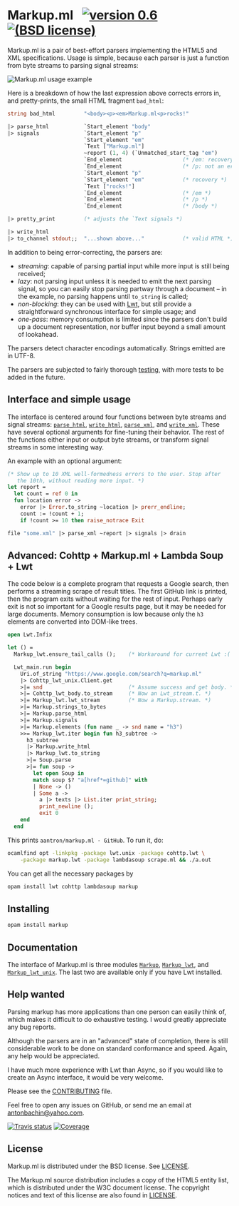 # Markup.ml &nbsp; [![version 0.6][version]][releases] [![(BSD license)][license-img]][license]

[version]:     https://img.shields.io/badge/version-0.6-blue.svg
[license-img]: https://img.shields.io/badge/license-BSD-blue.svg

Markup.ml is a pair of best-effort parsers implementing the HTML5 and XML
specifications. Usage is simple, because each parser is just a function from
byte streams to parsing signal streams:

![Markup.ml usage example][sample]

[sample]: https://raw.githubusercontent.com/aantron/markup.ml/master/doc/sample.gif

Here is a breakdown of how the last expression above corrects errors in, and
pretty-prints, the small HTML fragment `bad_html`:

```ocaml
string bad_html         "<body><p><em>Markup.ml<p>rocks!"

|> parse_html           `Start_element "body"
|> signals              `Start_element "p"
                        `Start_element "em"
                        `Text ["Markup.ml"]
                        ~report (1, 4) (`Unmatched_start_tag "em")
                        `End_element                   (* /em: recovery *)
                        `End_element                   (* /p: not an error *)
                        `Start_element "p"
                        `Start_element "em"            (* recovery *)
                        `Text ["rocks!"]
                        `End_element                   (* /em *)
                        `End_element                   (* /p *)
                        `End_element                   (* /body *)

|> pretty_print         (* adjusts the `Text signals *)

|> write_html
|> to_channel stdout;;  "...shown above..."            (* valid HTML *)
```

In addition to being error-correcting, the parsers are:

- *streaming*: capable of parsing partial input while more input is still being
  received;
- *lazy*: not parsing input unless it is needed to emit the next parsing signal,
  so you can easily stop parsing partway through a document – in the example,
  no parsing happens until `to_string` is called;
- *non-blocking*: they can be used with [Lwt][lwt], but still provide a
  straightforward synchronous interface for simple usage; and
- *one-pass*: memory consumption is limited since the parsers don't build up a
  document representation, nor buffer input beyond a small amount of lookahead.

The parsers detect character encodings automatically. Strings emitted are in
UTF-8.

The parsers are subjected to fairly thorough [testing][tests], with more tests
to be added in the future.

## Interface and simple usage

The interface is centered around four functions between byte streams and signal
streams: [`parse_html`][parse_html], [`write_html`][write_html],
[`parse_xml`][parse_xml], and [`write_xml`][write_xml]. These have several
optional arguments for fine-tuning their behavior. The rest of the functions
either input or output byte streams, or transform signal streams in some
interesting way.

An example with an optional argument:

```ocaml
(* Show up to 10 XML well-formedness errors to the user. Stop after
   the 10th, without reading more input. *)
let report =
  let count = ref 0 in
  fun location error ->
    error |> Error.to_string ~location |> prerr_endline;
    count := !count + 1;
    if !count >= 10 then raise_notrace Exit

file "some.xml" |> parse_xml ~report |> signals |> drain
```

## Advanced: Cohttp + Markup.ml + Lambda Soup + Lwt

The code below is a complete program that requests a Google search, then
performs a streaming scrape of result titles. The first GitHub link is printed,
then the program exits without waiting for the rest of input. Perhaps early exit
is not so important for a Google results page, but it may be needed for large
documents. Memory consumption is low because only the `h3` elements are
converted into DOM-like trees.

```ocaml
open Lwt.Infix

let () =
  Markup_lwt.ensure_tail_calls ();    (* Workaround for current Lwt :( *)

  Lwt_main.run begin
    Uri.of_string "https://www.google.com/search?q=markup.ml"
    |> Cohttp_lwt_unix.Client.get
    >|= snd                           (* Assume success and get body. *)
    >|= Cohttp_lwt_body.to_stream     (* Now an Lwt_stream.t. *)
    >|= Markup_lwt.lwt_stream         (* Now a Markup.stream. *)
    >|= Markup.strings_to_bytes
    >|= Markup.parse_html
    >|= Markup.signals
    >|= Markup.elements (fun name _ -> snd name = "h3")
    >>= Markup_lwt.iter begin fun h3_subtree ->
      h3_subtree
      |> Markup.write_html
      |> Markup_lwt.to_string
      >|= Soup.parse
      >|= fun soup ->
        let open Soup in
        match soup $? "a[href*=github]" with
        | None -> ()
        | Some a ->
          a |> texts |> List.iter print_string;
          print_newline ();
          exit 0
    end
  end
```

This prints `aantron/markup.ml · GitHub`. To run it, do:

```sh
ocamlfind opt -linkpkg -package lwt.unix -package cohttp.lwt \
    -package markup.lwt -package lambdasoup scrape.ml && ./a.out
```

You can get all the necessary packages by

```sh
opam install lwt cohttp lambdasoup markup
```

## Installing

```sh
opam install markup
```

## Documentation

The interface of Markup.ml is three modules [`Markup`][Markup],
[`Markup_lwt`][Markup_lwt], and [`Markup_lwt_unix`][Markup_lwt_unix]. The last
two are available only if you have Lwt installed.

## Help wanted

Parsing markup has more applications than one person can easily think of, which
makes it difficult to do exhaustive testing. I would greatly appreciate any bug
reports.

Although the parsers are in an "advanced" state of completion, there is still
considerable work to be done on standard conformance and speed. Again, any help
would be appreciated.

I have much more experience with Lwt than Async, so if you would like to create
an Async interface, it would be very welcome.

Please see the [CONTRIBUTING][contributing] file.

Feel free to open any issues on GitHub, or send me an email at
[antonbachin@yahoo.com][email].

[![Travis status][travis-img]][travis] [![Coverage][coveralls-img]][coveralls]

[travis]:        https://travis-ci.org/aantron/markup.ml/branches
[travis-img]:    https://img.shields.io/travis/aantron/markup.ml/master.svg
[coveralls]:     https://coveralls.io/github/aantron/markup.ml?branch=master
[coveralls-img]: https://img.shields.io/coveralls/aantron/markup.ml/master.svg

## License

Markup.ml is distributed under the BSD license. See [LICENSE][license].

The Markup.ml source distribution includes a copy of the HTML5 entity list,
which is distributed under the W3C document license. The copyright notices and
text of this license are also found in [LICENSE][license].

[releases]:        https://github.com/aantron/markup.ml/releases
[parse_html]:      http://aantron.github.io/markup.ml/#VALparse_html
[write_html]:      http://aantron.github.io/markup.ml/#VALwrite_html
[parse_xml]:       http://aantron.github.io/markup.ml/#VALparse_xml
[write_xml]:       http://aantron.github.io/markup.ml/#VALwrite_xml
[HTML5]:           https://www.w3.org/TR/html5/
[XML]:             https://www.w3.org/TR/xml/
[tests]:           https://github.com/aantron/markup.ml/tree/master/test
[signal]:          http://aantron.github.io/markup.ml/#TYPEsignal
[lwt]:             http://ocsigen.org/lwt/
[license]:         https://github.com/aantron/markup.ml/blob/master/doc/LICENSE
[contributing]:    https://github.com/aantron/markup.ml/blob/master/doc/CONTRIBUTING.md
[email]:           mailto:antonbachin@yahoo.com
[Markup]:          http://aantron.github.io/markup.ml
[Markup_lwt]:      http://aantron.github.io/markup.ml/Markup_lwt.html
[Markup_lwt_unix]: http://aantron.github.io/markup.ml/Markup_lwt_unix.html
